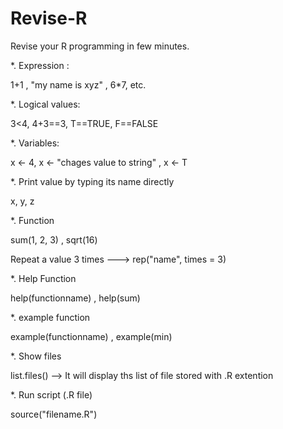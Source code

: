# Revise-R
Revise your R programming in few minutes.

*. Expression :

   1+1 , "my name is xyz" , 6*7, etc.

*. Logical values:

   3<4, 4+3==3, T==TRUE, F==FALSE

*. Variables:

   x <- 4, x <- "chages value to string" , x <- T

*. Print value by typing its name directly

   x, y, z

*. Function

   sum(1, 2, 3) , sqrt(16)

   Repeat a value 3 times ---> rep("name", times = 3)

*. Help Function

   help(functionname) , help(sum)

*. example function

   example(functionname) , example(min)

*. Show files

   list.files() --> It will display ths list of file stored with .R extention

*. Run script (.R file)

   source("filename.R")
